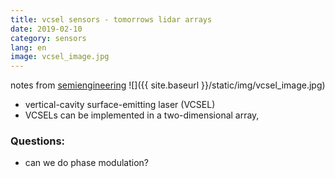 ```yaml
---
title: vcsel sensors - tomorrows lidar arrays
date: 2019-02-10
category: sensors
lang: en
image: vcsel_image.jpg
---
```

notes from [semiengineering](https://semiengineering.com/vcsel-technology-takes-off/)
![]({{ site.baseurl }}/static/img/vcsel_image.jpg)

* vertical-cavity surface-emitting laser (VCSEL)
* VCSELs can be implemented in a two-dimensional array,
 

### Questions:
* can we do phase modulation?
